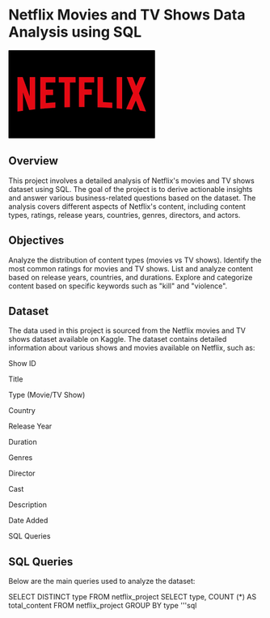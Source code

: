# Netflix Movies and TV Shows Data Analysis using SQL
![Netflix Logo](https://github.com/maneeshmm/Netflix_SQL_Project/blob/main/download.png)


## Overview
This project involves a detailed analysis of Netflix's movies and TV shows dataset using SQL. The goal of the project is to derive actionable insights and answer various business-related questions based on the dataset. The analysis covers different aspects of Netflix's content, including content types, ratings, release years, countries, genres, directors, and actors.

## Objectives
Analyze the distribution of content types (movies vs TV shows).
Identify the most common ratings for movies and TV shows.
List and analyze content based on release years, countries, and durations.
Explore and categorize content based on specific keywords such as "kill" and "violence".
## Dataset
The data used in this project is sourced from the Netflix movies and TV shows dataset available on Kaggle. The dataset contains detailed information about various shows and movies available on Netflix, such as:

Show ID

Title

Type (Movie/TV Show)

Country

Release Year

Duration

Genres

Director

Cast

Description

Date Added

SQL Queries

## SQL Queries
Below are the main queries used to analyze the dataset:


SELECT DISTINCT type FROM netflix_project
SELECT type, COUNT (*) AS total_content FROM netflix_project GROUP BY type 
'''sql


